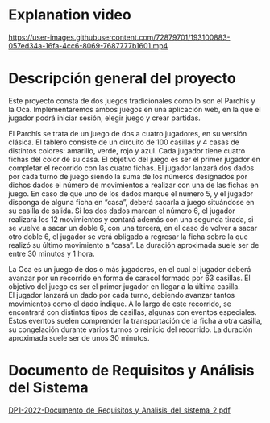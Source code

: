 # Explanation video

https://user-images.githubusercontent.com/72879701/193100883-057ed34a-16fa-4cc6-8069-7687777b1601.mp4


# Descripción general del proyecto

Este proyecto consta de dos juegos tradicionales como lo son el Parchís y la Oca. Implementaremos ambos juegos en una aplicación web, en la que el jugador podrá iniciar sesión, elegir juego y crear partidas. 

El Parchís se trata de un juego de dos a cuatro jugadores, en su versión clásica. El tablero consiste de un circuito de 100 casillas y 4 casas de distintos colores: amarillo, verde, rojo y azul. Cada jugador tiene cuatro fichas del color de su casa. El objetivo del juego es ser el primer jugador en completar el recorrido con las cuatro fichas. 
El jugador lanzará dos dados por cada turno de juego siendo la suma de los números designados por dichos dados el número de movimientos a realizar con una de las fichas en juego. En caso de que uno de los dados marque el número 5, y el jugador disponga de alguna ficha en “casa”, deberá sacarla a juego situándose en su casilla de salida. Si los dos dados marcan el número 6, el jugador realizará los 12 movimientos y contará además con una segunda tirada, si se vuelve a sacar un doble 6, con una tercera, en el caso de volver a sacar otro doble 6, el jugador se verá obligado a regresar la ficha sobre la que realizó su último movimiento a “casa”.  La duración aproximada suele ser de entre 30 minutos y 1 hora.

La Oca es un juego de dos o más jugadores, en el cual el jugador deberá avanzar por un recorrido en forma de caracol formado por 63 casillas. El objetivo del juego es ser el primer jugador en llegar a la última casilla.  
El jugador lanzará un dado por cada turno, debiendo avanzar tantos movimientos como el dado indique. A lo largo de este recorrido, se encontrará con distintos tipos de casillas, algunas con eventos especiales. Estos eventos suelen comprender la transportación de la ficha a otra casilla, su congelación durante varios turnos o reinicio del recorrido. La duración aproximada suele ser de unos 30 minutos.

# Documento de Requisitos y Análisis del Sistema

[DP1-2022-Documento_de_Requisitos_y_Analisis_del_sistema_2.pdf](https://github.com/gii-is-DP1/dp1-2022-2023-l3-1/files/9766936/DP1-2022-Documento_de_Requisitos_y_Analisis_del_sistema_2.pdf)

